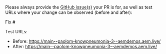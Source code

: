 Please always provide the [GitHub issue(s)](../issues) your PR is for, as well as test URLs where your change can be observed (before and after):

Fix #<gh-issue-id>

Test URLs:
- Before: https://main--paolom-knowpneumonia-3--aemdemos.aem.live/
- After: https://main--paolom-knowpneumonia-3--aemdemos.aem.live/
